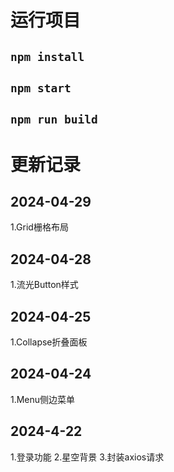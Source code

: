 # 运行项目

## `npm install`

## `npm start`

## `npm run build`

# 更新记录

## 2024-04-29
1.Grid栅格布局

## 2024-04-28
1.流光Button样式

## 2024-04-25
1.Collapse折叠面板

## 2024-04-24
1.Menu侧边菜单


## 2024-4-22
1.登录功能
2.星空背景
3.封装axios请求


